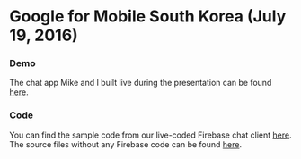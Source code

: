 # Google for Mobile South Korea (July 19, 2016)


### Demo

The chat app Mike and I built live during the presentation can be found [here](https://gfm-chat.firebaseapp.com/).


### Code

You can find the sample code from our live-coded Firebase chat client [here](./withFirebase). The
source files without any Firebase code can be found [here](./withoutFirebase).
